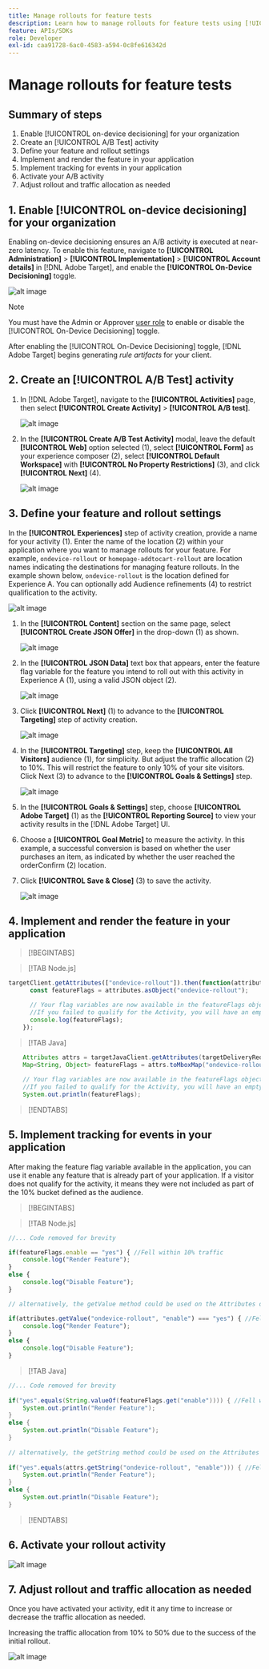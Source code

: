 ```yaml
---
title: Manage rollouts for feature tests
description: Learn how to manage rollouts for feature tests using [!UICONTROL on-device decisioning].
feature: APIs/SDKs
role: Developer
exl-id: caa91728-6ac0-4583-a594-0c8fe616342d
---
```

# Manage rollouts for feature tests

## Summary of steps

1. Enable [!UICONTROL on-device decisioning] for your organization
1. Create an [!UICONTROL A/B Test] activity
1. Define your feature and rollout settings
1. Implement and render the feature in your application
1. Implement tracking for events in your application
1. Activate your A/B activity
1. Adjust rollout and traffic allocation as needed

## 1. Enable [!UICONTROL on-device decisioning] for your organization

Enabling on-device decisioning ensures an A/B activity is executed at near-zero latency. To enable this feature, navigate to **[!UICONTROL Administration]** > **[!UICONTROL Implementation]** > **[!UICONTROL Account details]** in [!DNL Adobe Target], and enable the **[!UICONTROL On-Device Decisioning]** toggle.

![alt image](assets/asset-odd-toggle.png)

>[!NOTE]
>
>You must have the Admin or Approver [user role](https://experienceleague.adobe.com/docs/target/using/administer/manage-users/user-management.html) to enable or disable the [!UICONTROL On-Device Decisioning] toggle.

After enabling the [!UICONTROL On-Device Decisioning] toggle, [!DNL Adobe Target] begins generating *rule artifacts* for your client.

## 2. Create an [!UICONTROL A/B Test] activity

1. In [!DNL Adobe Target], navigate to the **[!UICONTROL Activities]** page, then select **[!UICONTROL Create Activity]** > **[!UICONTROL A/B test]**.

   ![alt image](assets/asset-ab.png)

1. In the **[!UICONTROL Create A/B Test Activity]** modal, leave the default **[!UICONTROL Web]** option selected (1), select **[!UICONTROL Form]** as your experience composer (2), select **[!UICONTROL Default Workspace]** with **[!UICONTROL No Property Restrictions]** (3), and click **[!UICONTROL Next]** (4).

   ![alt image](assets/asset-form.png)

## 3. Define your feature and rollout settings

In the **[!UICONTROL Experiences]** step of activity creation, provide a name for your activity (1). Enter the name of the location (2) within your application where you want to manage rollouts for your feature. For example,  `ondevice-rollout` or `homepage-addtocart-rollout` are location names indicating the destinations for managing feature rollouts. In the example shown below, `ondevice-rollout` is the location defined for Experience A. You can optionally add Audience refinements (4) to restrict qualification to the activity.

![alt image](assets/asset-location-rollout.png)

1. In the **[!UICONTROL Content]** section on the same page, select **[!UICONTROL Create JSON Offer]** in the drop-down (1) as shown.

   ![alt image](assets/asset-offer.png)

1. In the **[!UICONTROL JSON Data]** text box that appears, enter the feature flag variable for the feature you intend to roll out with this activity in Experience A (1), using a valid JSON object (2).

   ![alt image](assets/asset-json-a-rollout.png)

1. Click **[!UICONTROL Next]** (1) to advance to the **[!UICONTROL Targeting]** step of activity creation.

   ![alt image](assets/asset-next-2-t-rollout.png)

1. In the **[!UICONTROL Targeting]** step, keep the **[!UICONTROL All Visitors]** audience (1), for simplicity. But adjust the traffic allocation (2) to 10%. This will restrict the feature to only 10% of your site visitors. Click Next (3) to advance to the **[!UICONTROL Goals & Settings]** step.

   ![alt image](assets/asset-next-2-g-rollout.png)

1. In the **[!UICONTROL Goals & Settings]** step, choose **[!UICONTROL Adobe Target]** (1) as the **[!UICONTROL Reporting Source]** to view your activity results in the [!DNL Adobe Target] UI.

1. Choose a **[!UICONTROL Goal Metric]** to measure the activity. In this example, a successful conversion is based on whether the user purchases an item, as indicated by whether the user reached the orderConfirm (2) location.

1. Click **[!UICONTROL Save & Close]** (3) to save the activity.

   ![alt image](assets/asset-conv-rollout.png)

## 4. Implement and render the feature in your application

>[!BEGINTABS]

>[!TAB Node.js]

```js {line-numbers="true"}
targetClient.getAttributes(["ondevice-rollout"]).then(function(attributes) {
      const featureFlags = attributes.asObject("ondevice-rollout");

      // Your flag variables are now available in the featureFlags object variable.
      //If you failed to qualify for the Activity, you will have an empty object.
      console.log(featureFlags);
    });
```

>[!TAB Java]

```java {line-numbers="true"}
    Attributes attrs = targetJavaClient.getAttributes(targetDeliveryRequest, "ondevice-rollout");
    Map<String, Object> featureFlags = attrs.toMboxMap("ondevice-rollout");
​
    // Your flag variables are now available in the featureFlags object variable.
    //If you failed to qualify for the Activity, you will have an empty object.
    System.out.println(featureFlags);
```

>[!ENDTABS]

## 5. Implement tracking for events in your application

After making the feature flag variable available in the application, you can use it enable any feature that is already part of your application. If a visitor does not qualify for the activity, it means they were not included as part of the 10% bucket defined as the audience.

>[!BEGINTABS]

>[!TAB Node.js]

```js {line-numbers="true"}
//... Code removed for brevity

if(featureFlags.enable == "yes") { //Fell within 10% traffic
    console.log("Render Feature");
}
else {
    console.log("Disable Feature");
}

// alternatively, the getValue method could be used on the Attributes object.

if(attributes.getValue("ondevice-rollout", "enable") === "yes") { //Fell within 10% traffic
    console.log("Render Feature");
}
else {
    console.log("Disable Feature");
}
```

>[!TAB Java]

```java {line-numbers="true"}
//... Code removed for brevity
​
if("yes".equals(String.valueOf(featureFlags.get("enable")))) { //Fell within 10% traffic
    System.out.println("Render Feature");
}
else {
    System.out.println("Disable Feature");
}
​
// alternatively, the getString method could be used on the Attributes object.
​
if("yes".equals(attrs.getString("ondevice-rollout", "enable"))) { //Fell within 10% traffic
    System.out.println("Render Feature");
}
else {
    System.out.println("Disable Feature");
}
```

>[!ENDTABS]

## 6. Activate your rollout activity

![alt image](assets/asset-activate-rollout.png)

## 7. Adjust rollout and traffic allocation as needed

Once you have activated your activity, edit it any time to increase or decrease the traffic allocation as needed.

Increasing the traffic allocation from 10% to 50% due to the success of the initial rollout.

![alt image](assets/asset-adjust-rollout.png)
